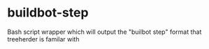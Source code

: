 # buildbot-step
Bash script wrapper which will output the "builbot step" format that treeherder is familar with

